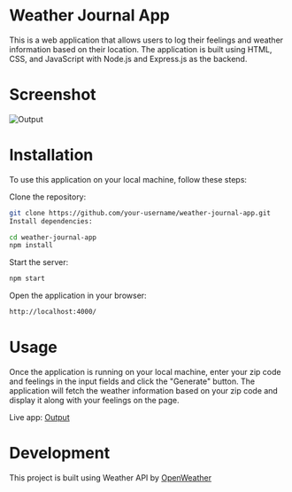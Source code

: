 # Weather Journal App

This is a web application that allows users to log their feelings and weather information based on their location. The application is built using HTML, CSS, and JavaScript with Node.js and Express.js as the backend.

# Screenshot

![Output](https://github.com/dithiane/weatherApp/blob/main/public/media/shot1.png)

# Installation

To use this application on your local machine, follow these steps:

Clone the repository:

```bash
git clone https://github.com/your-username/weather-journal-app.git
Install dependencies:
```

```bash
cd weather-journal-app
npm install
```

Start the server:

```bash
npm start
```

Open the application in your browser:

```bash
http://localhost:4000/
```

# Usage

Once the application is running on your local machine, enter your zip code and feelings in the input fields and click the "Generate" button. The application will fetch the weather information based on your zip code and display it along with your feelings on the page.

Live app:
[Output](https://weather-feeling-backend.onrender.com/)

# Development

This project is built using Weather API by [OpenWeather](https://openweathermap.org/)
